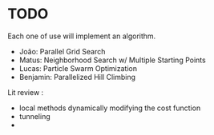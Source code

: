 # TODO
Each one of use will implement an algorithm.
- João: Parallel Grid Search
- Matus: Neighborhood Search w/ Multiple Starting Points
- Lucas: Particle Swarm Optimization
- Benjamin: Parallelized Hill Climbing

Lit review :
- local methods dynamically modifying the cost function
- tunneling
-